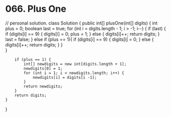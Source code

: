 # 066. Plus One

// personal solution. class Solution { public int\[\] plusOne\(int\[\] digits\) { int plus = 0; boolean last = true; for \(int i = digits.length - 1; i &gt; -1; i--\) { if \(last\) { if \(digits\[i\] == 9\) { digits\[i\] = 0; plus = 1; } else { digits\[i\]++; return digits; } last = false; } else if \(plus == 1\){ if \(digits\[i\] == 9\) { digits\[i\] = 0; } else { digits\[i\]++; return digits; } }  
}

```text
    if (plus == 1) {
        int[] newdigits = new int[digits.length + 1];
        newdigits[0] = 1;
        for (int i = 1; i < newdigits.length; i++) {
            newdigits[i] = digits[i -1];
        }
        return newdigits;
    }      
    return digits;        
}
```

}

